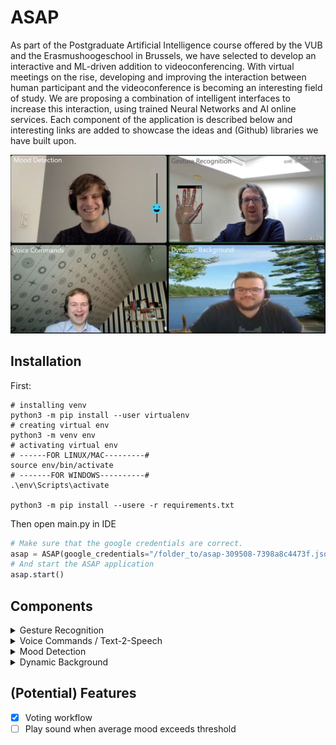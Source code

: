 # ASAP

As part of the Postgraduate Artificial Intelligence course offered by the VUB and the Erasmushoogeschool in Brussels, we have selected to develop an interactive and ML-driven addition to videoconferencing. With virtual meetings on the rise, developing and improving the interaction between human participant and the videoconference is becoming an interesting field of study. We are proposing a combination of intelligent interfaces to increase this interaction, using trained Neural Networks and AI online services. Each component of the application is described below and interesting links are added to showcase the ideas and (Github) libraries we have built upon.

<img src="assets/asap.jpg" width="720">

## Installation

First: 
```shell
# installing venv 
python3 -m pip install --user virtualenv
# creating virtual env
python3 -m venv env
# activating virtual env
# ------FOR LINUX/MAC---------#
source env/bin/activate
# -------FOR WINDOWS----------#
.\env\Scripts\activate

python3 -m pip install --usere -r requirements.txt
```

Then open main.py in IDE

```python
# Make sure that the google credentials are correct.
asap = ASAP(google_credentials="/folder_to/asap-309508-7398a8c4473f.json")
# And start the ASAP application
asap.start()
```

## Components

<details>
<summary>Gesture Recognition</summary>
<p><p />
The Gesture Recognition component makes use of the Google-developed Mediapipe framework for hand recognition. The hand landmarks are used as coordinates that can be fed into a neural network to recognize hand gestures (and finger gestures).
 
#### Disclaimer
The code makes use of existing libraries and is based in large parts on the following repositories:
* It uses the Mediapipe framework published by Google: https://mediapipe.dev/
* It is based on code published by Kazuhito00 on Github: https://github.com/Kazuhito00/hand-gesture-recognition-using-mediapipe/blob/main/README_EN.md
published under Apache 2.0 licence: https://github.com/Kazuhito00/hand-gesture-recognition-using-mediapipe/blob/main/LICENSE
* It uses hand gestures trained by kinivi, his neural network design and Jupyter notebook from Github: https://github.com/kinivi/tello-gesture-control

#### Machine Learning / Artificial Intelligence
AI/ML is used in this component to identify hand gestures in webcam images. The Google mediapipe framework allows to identify one or both hand(s) and returns the coordinates of hand, fingers and joints.
 
<img src="assets/gesturesMediapipe.jpg" width="720">
 
These coordinates are transformed in three steps: from the Mediapipe landmarks to relative coordinates, then the x/y components are separated and the resulting 
variables normalized. 
 
<img src="assets/gesturesXY.jpg" width="720">
 
The Neural Network is a simple neural network with three fully connected RELU layers followed by a Softmax translation to the discrete results (originally 8, for our purposes one added):
 
<img src="assets/gesturesNN.jpg" width="720">



#### Further Links
* Mediapipe
  * <a href="https://mediapipe.dev/demo/holistic_remote/" target="blank">Holistic Mediapipe demo</a>

</p></details>

<details><summary>Voice Commands / Text-2-Speech</summary>
<p><p />
...
</p>
</details>

<details><summary>Mood Detection</summary>
<p><p />
...
</p>
</details>

<details><summary>Dynamic Background</summary>
<p><p />
...
</p>
</details>

## (Potential) Features

- [x] Voting workflow
- [ ] Play sound when average mood exceeds threshold
